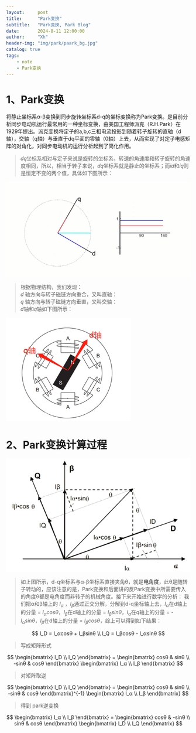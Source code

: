 ```yaml
---
layout:     post
title:      "Park变换"
subtitle:   "Park变换, Park Blog"
date:       2024-8-11 12:00:00
author:     "Xh"
header-img: "img/park/paark_bg.jpg"
catalog: true
tags:
    - note
    - Park变换
---
```


# 1、Park变换

将静止坐标系α-β变换到同步旋转坐标系d-q的坐标变换称为Park变换。是目前分析同步电动机运行最常用的一种坐标变换，由美国工程师派克（R.H.Park）在1929年提出。派克变换将定子的a,b,c三相电流投影到随着转子旋转的直轴（d轴），交轴（q轴）与垂直于dq平面的零轴（0轴）上去，从而实现了对定子电感矩阵的对角化，对同步电动机的运行分析起到了简化作用。 

>𝑑𝑞坐标系相对与定子来说是旋转的坐标系，转速的角速度和转子旋转的角速度相同，所以，相当于转子来说，𝑑𝑞坐标系就是静止的坐标系；而𝑖𝑑和𝑖𝑞则是恒定不变的两个值，具体如下图所示：

![img](/img/park/park_1.gif)

>根据物理结构，我们发现：          
𝑑 轴方向与转子磁链方向重合，又叫直轴：          
𝑞 轴方向与转子磁链方向垂直，又叫交轴：          
𝑑轴和𝑞轴如下图所示：

![img](/img/park/park_2.png)

# 2、Park变换计算过程 

![img](/img/park/park_3.png)

> 如上图所示，d-q坐标系与α-β坐标系直接夹角θ，就是**电角度**，此θ是随转子转动的，应该注意的是，Park变换和后面讲的反Park变换中所需要传入的角度θ都是电角度而非转子的机械角度。接下来开始进行数学的分析：
> 我们把α和β轴上的 $I_α$ ，$I_β$通过正交分解，分解到d-q坐标轴上去，$I_α$在d轴上的分量 = $I_αcosθ$，$I_β$在d轴上的分量 = $I_βsinθ$，$I_α$在q轴上的分量 = -$I_αsinθ$，$I_β$在d轴上的分量 = $I_βcosθ$，综上可以得到如下结果：

$$
I_D = I_αcosθ + I_βsinθ \\
I_Q = I_βcosθ - I_αsinθ 
$$

> 写成矩阵形式

$$
\begin{bmatrix}
I_D \\
I_Q
\end{bmatrix} = 
\begin{bmatrix}
cosθ & sinθ \\
-sinθ & cosθ
\end{bmatrix}
\begin{bmatrix}
I_α \\
I_β
\end{bmatrix}
$$

> 对矩阵取逆


$$
\begin{bmatrix}
I_D \\
I_Q
\end{bmatrix} = 
\begin{bmatrix}
cosθ & sinθ \\
-sinθ & cosθ
\end{bmatrix}^{-1}
\begin{bmatrix}
I_α \\
I_β
\end{bmatrix}
$$

> 得到 park逆变换

$$
\begin{bmatrix}
I_α \\
I_β
\end{bmatrix} = 
\begin{bmatrix}
cosθ & -sinθ \\
sinθ & cosθ
\end{bmatrix}
\begin{bmatrix}
I_D \\
I_Q
\end{bmatrix}
$$



